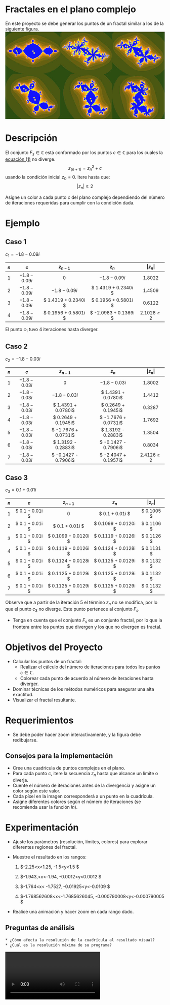 # Fractales en el plano complejo
En este proyecto se debe generar los puntos de un fractal similar a los de la siguiente figura. 
![alt text](assets/image.png)

# Descripción
El conjunto $F_s \in \mathbb{C}$ está conformado por los puntos $c\in \mathbb{C}$ para los cuales la [ecuación (1)](#1)  no diverge. 
$$
z_{(n+1)}=z_n^2+c \tag{1}
$$
usando la condición inicial $z_0=0$. 
Itere hasta que:
$$
|z_n |≥2 \tag{2}
$$

Asigne un color a cada punto $c$ del plano complejo dependiendo del número de iteraciones requeridas para cumplir con la condición dada. 


# Ejemplo
## Caso 1 
$c_1 = -1.8 -0.09i$

| $n$ | $c$ | $z_{n-1}$ | $z_{n}$ | $\|z_{n}\|$ | 
|:---:|:---:|:---:|:---:|:---:|
| 1 |$-1.8 -0.09i$ | $0$| $-1.8 - 0.09i$ | $1.8022$ |
| 2| $-1.8 -0.09i$ | $-1.8 - 0.09i$	| $ 1.4319 + 0.2340i  $ 		| $1.4509$ |
| 3| $-1.8 -0.09i$ | $ 1.4319 + 0.2340i  $ 	| $  0.1956 + 0.5801i $ | $0.6122$ |
| 4 |$-1.8 -0.09i$ | $  0.1956 + 0.5801i $ 	| $ -2.0983 + 0.1369i $ | $2.1028 \ge 2$  |

El punto $c_1$ tuvo 4 iteraciones hasta diverger. 

## Caso 2
$c_2 = -1.8 - 0.03i$

| $n$ | $c$ | $z_{n-1}$ | $z_{n}$ | $\|z_{n}\|$ | 
|:---:|:---:|:---:|:---:|:---:|
| 1 | $-1.8 - 0.03i$ | $0$ 	| $-1.8 - 0.03i$ | $1.8002$ |
| 2| $-1.8 - 0.03i$ |  $-1.8 - 0.03i$	| $ 1.4391 + 0.0780i$ | $1.4412$ |
| 3| $-1.8 - 0.03i$ | $ 1.4391 + 0.0780i$ 	| $  0.2649 + 0.1945i$ | $0.3287$ |
| 4| $-1.8 - 0.03i$ | $  0.2649 + 0.1945i$ 	| $ -1.7676 + 0.0731i$ | $1.7692$ |
| 5| $-1.8 - 0.03i$ | $ -1.7676 + 0.0731i$ 	| $  1.3192 - 0.2883i$ | $1.3504$ |
| 6| $-1.8 - 0.03i$ | $  1.3192 - 0.2883i$ 	| $ -0.1427 - 0.7906i$ | $0.8034$ |
| 7 | $-1.8 - 0.03i$ | $ -0.1427 - 0.7906i$ 	| $ -2.4047 + 0.1957i$ | $2.4126 \ge 2$  |

## Caso 3
$c_3 = 0.1 + 0.01i$

| $n$ | $c$ | $z_{n-1}$ | $z_{n}$ | $\|z_{n}\|$ | 
|:---:|:---:|:---:|:---:|:---:|
| 1|$	0.1 + 0.01i $ | $0$ 						| $ 0.1 + 0.01i $ | $ 0.1005 $ |
| 2| $	0.1 + 0.01i $ | $ 0.1 + 0.01i $ | $ 0.1099 + 0.0120i $			| $ 0.1106 $ |
| 3| $	0.1 + 0.01i $ | $ 0.1099 + 0.0120i $ | $ 0.1119 + 0.0126i $ 	| $ 0.1126 $ |
| 4| $	0.1 + 0.01i $ | $ 0.1119 + 0.0126i $ | $ 0.1124 + 0.0128i $ 	| $ 0.1131 $ |
| 5| $	0.1 + 0.01i $ | $ 0.1124 + 0.0128i $ | $ 0.1125 + 0.0129i $ 	| $ 0.1132 $ |
| 6| $	0.1 + 0.01i $ | $ 0.1125 + 0.0129i $ | $ 0.1125 + 0.0129i $ 	| $ 0.1132 $ |
| 7| $	0.1 + 0.01i $ | $ 0.1125 + 0.0129i $ | $ 0.1125 + 0.0129i $ 	| $ 0.1132 $ |

Observe que a partir de la iteración 5 el término $z_n$ no se modifica, por lo que el punto $c_3$ no diverge. Este punto pertenece al conjunto $F_s$. 

* Tenga en cuenta que el conjunto $F_s$ es un conjunto fractal, por lo que la frontera entre los puntos que divergen y los que no divergen es fractal.


# Objetivos del Proyecto
+ Calcular los puntos de un fractal:
	* Realizar el cálculo del número de iteraciones para todos los puntos $c \in \mathbb{C}$. 
	* Colorear cada punto de acuerdo al número de iteraciones hasta diverger.
+ Dominar técnicas de los métodos numéricos para asegurar una alta exactitud.
+ Visualizar el fractal resultante.

# Requerimientos
+ Se debe poder hacer zoom interactivamente, y la figura debe redibujarse. 

## Consejos para la implementación
+ Cree una cuadrícula de puntos complejos en el plano.
+ Para cada punto $c$, itere la secuencia $z_n$ hasta que alcance un límite o diverja.
+ Cuente el número de iteraciones antes de la divergencia y asigne un color según este valor.
+ Cada píxel en la imagen corresponderá a un punto en la cuadrícula.
+ Asigne diferentes colores según el número de iteraciones (se recomienda usar la función $ln$).
# Experimentación
+ Ajuste los parámetros (resolución, límites, colores) para explorar diferentes regiones del fractal. 
+	Muestre el resultado en los rangos:
	
	1. $-2.25<x<1.25, -1.5<y<1.5 $

	1. $-1.943,<x<-1.94, -0.0012<y<0.0012 $



	1. $-1.764<x< -1.7527, -0.01925<y<-0.0109 $

	1. $-1.768562608<x<-1.7685626045, -0.000790008<y<-0.000790005 $

+ Realice una animación y hacer zoom en cada rango dado.

## Preguntas de análisis
	* ¿Cómo afecta la resolución de la cuadrícula al resultado visual?
	* ¿Cuál es la resolución máxima de su programa?


<video controls  loop autoplay src="video_fractal.mp4" title="Title"></video>